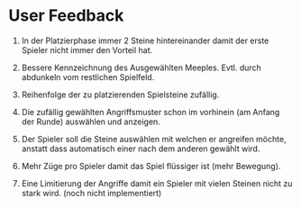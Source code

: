 # User Feedback

1. In der Platzierphase immer 2 Steine hintereinander damit der erste Spieler nicht immer den Vorteil hat.

2. Bessere Kennzeichnung des Ausgewählten Meeples. Evtl. durch abdunkeln vom restlichen Spielfeld.

3. Reihenfolge der zu platzierenden Spielsteine zufällig.

4. Die zufällig gewählten Angriffsmuster schon im vorhinein (am Anfang der Runde) auswählen und anzeigen.

5. Der Spieler soll die Steine auswählen mit welchen er angreifen möchte, anstatt dass automatisch einer nach dem anderen gewählt wird.

6. Mehr Züge pro Spieler damit das Spiel flüssiger ist (mehr Bewegung).

7. Eine Limitierung der Angriffe damit ein Spieler mit vielen Steinen nicht zu stark wird. (noch nicht implementiert)
